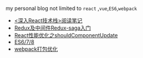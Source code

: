 ### 
my personal blog not limited to ```react``` ,```vue```,```ES6```,```webpack```
+ [<深入React技术栈>阅读笔记 ](https://github.com/du1wu2lzlz/my_blog/issues/6)
+ [Redux及中间件Redux-saga入门](https://github.com/du1wu2lzlz/my_blog/issues/8)
+ [React性能优化之shouldComponentUpdate](https://github.com/du1wu2lzlz/my_blog/issues/4)
+ [ES6/7/8](https://github.com/du1wu2lzlz/my_blog/issues/7)
+ [webpack打包优化]()
